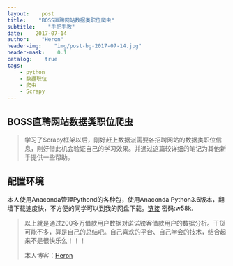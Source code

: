```yaml
---
layout:    post
title:    "BOSS直聘网站数据类职位爬虫"
subtitle:    "手把手教"
date:    2017-07-14
author:    "Heron"
header-img:    "img/post-bg-2017-07-14.jpg"
header-mask:    0.1
catalog:    true
tags:
    - python
    - 数据职位
    - 爬虫
    - Scrapy
---
```

## BOSS直聘网站数据类职位爬虫

> 学习了Scrapy框架以后，刚好赶上数据派需要各招聘网站的数据类职位信息，刚好借此机会验证自己的学习效果。并通过这篇较详细的笔记为其他新手提供一些帮助。

## 配置环境

本人使用Anaconda管理Pythond的各种包，使用Anaconda Python3.6版本，翻墙下载速度快，不方便的同学可以到我的网盘下载。[链接](http://pan.baidu.com/s/1pLE1tUj ) 密码:w58k.









>以上就是通过200多万借款用户数据对诺诺镑客借款用户的数据分析。干货可能不多，算是自己的总结吧。自己喜欢的平台、自己学会的技术，结合起来不是很快乐么！！！
>
>本人博客：[Heron](https://hlpassion.github.io/)

